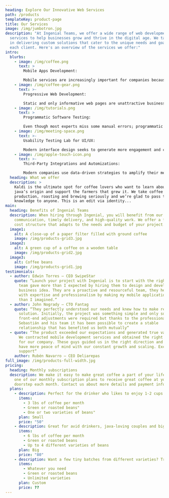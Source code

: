 ```yaml
---
heading: Explore Our Innovative Web Services
path: /products
templateKey: product-page
title: Our Services
image: /img/jumbotron.jpg
description: "At Ingenial Teams, we offer a wide range of web development
  services to help businesses grow and thrive in the digital age. We take pride
  in delivering custom solutions that cater to the unique needs and goals of
  each client. Here's an overview of the services we offer:"
intro:
  blurbs:
    - image: /img/coffee.png
      text: >
        Mobile Apps Development: 

        Mobile services are increasingly important for companies because it allows them the opportunity to interact with customers or users directly from their cell phone, at any time, anywhere.
    - image: /img/coffee-gear.png
      text: >-
        Progressive Web Development: 

        Static and only informative web pages are unattractive business tools, because they are so simple and generate so little value to the user. With the new web development trends, these problems have been solved and turned into an opportunity to capture a different market niche.
    - image: /img/tutorials.png
      text: >
        Programmatic Software Testing:

        Even though most experts miss some manual errors; programmatic testing will reduce greatly the errors caused by human mistakes. This tool allows you to test the software that is going to be delivered to the client in several ways.
    - image: /img/meeting-space.png
      text: >-
        Usability Testing Lab for UI/UX:

        Modern interface design seeks to generate more engagement and conversion. To optimize the performance of a solution it is necessary to think and invest in usability, this is a plus for all users and will improve the conversion rate of its technological solutions.
    - image: /img/apple-touch-icon.png
      text: >-
        Third-Party Integrations and Automizations:

        Modern companies use data-driven strategies to amplify their messages and reduce the cost and work of their campaigns, which is why it is vital to integrate their eCommerce, sales tools, and marketing altogether and start leading the game.
  heading: What we offer
  description: >
    Kaldi is the ultimate spot for coffee lovers who want to learn about their
    java’s origin and support the farmers that grew it. We take coffee
    production, roasting and brewing seriously and we’re glad to pass that
    knowledge to anyone. This is an edit via identity...
main:
  heading: Benefits of Ingenial Teams
  description: When hiring through Ingenial, you will benefit from our efficient
    communication, timely delivery, and high-quality work. We offer a flexible
    cost structure that adapts to the needs and budget of your project.
  image1:
    alt: A close-up of a paper filter filled with ground coffee
    image: /img/products-grid3.jpg
  image2:
    alt: A green cup of a coffee on a wooden table
    image: /img/products-grid2.jpg
  image3:
    alt: Coffee beans
    image: /img/products-grid1.jpg
testimonials:
  - author: Edwin Torres – CEO SwipeStar
    quote: “Launch your project with Ingenial is to start with the right foot. The
      team gave more than I expected by hiring them to design and develop my
      business idea. They are a proactive and resourceful team, they helped me
      with expertise and professionalism by making my mobile application better
      than I imagined.“
  - author: John Nogrady – CTO Fantag
    quote: “They perfectly understood our needs and knew how to make real the ideal
      solution. Initially, the project was something simple and only some
      front-end adjustments were required but thanks to the professionalism of
      Sebastián and his team it has been possible to create a stable
      relationship that has benefited us both mutually“
  - quote: “The product exceeded our expectations and generated true value for us.
      We contracted mobile development services and obtained the right solution
      for our company. These guys guided us in the right direction and now we
      have more peace of mind with our constant growth and scaling. Excellent
      support“
    author: Rubén Navarro – CEO Deliarepas
full_image: /img/products-full-width.jpg
pricing:
  heading: Monthly subscriptions
  description: We make it easy to make great coffee a part of your life. Choose
    one of our monthly subscription plans to receive great coffee at your
    doorstep each month. Contact us about more details and payment info.
  plans:
    - description: Perfect for the drinker who likes to enjoy 1-2 cups per day.
      items:
        - 3 lbs of coffee per month
        - Green or roasted beans"
        - One or two varieties of beans"
      plan: Small
      price: "50"
    - description: Great for avid drinkers, java-loving couples and bigger crowds
      items:
        - 6 lbs of coffee per month
        - Green or roasted beans
        - Up to 4 different varieties of beans
      plan: Big
      price: "80"
    - description: Want a few tiny batches from different varieties? Try our custom plan
      items:
        - Whatever you need
        - Green or roasted beans
        - Unlimited varieties
      plan: Custom
      price: ??
---
```

